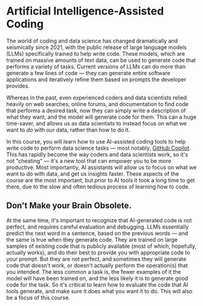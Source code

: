 # Artificial Intelligence-Assisted Coding

The world of coding and data science has changed dramatically and seismically since 2021, with the public release of large language models (LLMs) specifically trained to help write code. These models, which are trained on massive amounts of text data, can be used to generate code that performs a variety of tasks. Current versions of LLMs can do more than generate a few lines of code — they can generate entire software applications and iteratively refine them based on prompts the developer provides.

 Whereas in the past, even experienced coders and data scientists relied heavily on web searches, online forums, and documentation to find code that performs a desired task, now they can simply write a description of what they want, and the model will generate code for them. This can a huge time-saver, and allows us as data scientists to instead focus on what we want to *do* with our data, rather than how to do it. 

In this course, you will learn how to use AI-assisted coding tools to help write code to perform data science tasks — most notably, [GitHub Copilot](https://github.com/features/copilot). This has rapidly become the way coders and data scientists work, so it's not "cheating" — it's a new tool that can empower you to be more productive. Most importantly, AI assistants will allow us to focus on what we want to do with data, and get us insights faster. These aspects of the course are the most important, but prior to AI tools it took a long time to get there, due to the slow and often tedious process of learning how to code.

## Don't Make your Brain Obsolete.

At the same time, it's important to recognize that AI-generated code is not perfect, and requires careful evaluation and debugging. LLMs essentially predict the next word in a sentence, based on the previous words — and the same is true when they generate code. They are trained on large samples of existing code that is publicly available (most of which, hopefully, actually works), and do their best to provide you with appropriate code to your prompt. But they are not perfect, and sometimes they will generate code that doesn't work, or doesn't actually perform the operation(s) that you intended. The less common a task is, the fewer examples of it the model will have been trained on, and the less likely it is to generate good code for the task. So it's critical to learn how to evaluate the code that AI tools generate, and make sure it does what you want it to do. This will also be a focus of this course.

